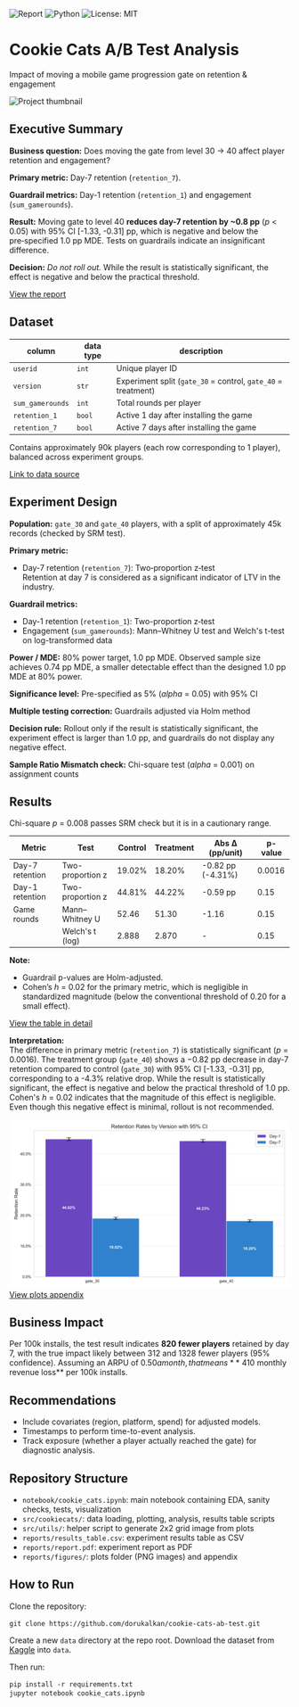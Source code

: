 ![Report](https://img.shields.io/badge/Report-PDF-green)
![Python](https://img.shields.io/badge/Python-3.11-blue)
![License: MIT](https://img.shields.io/badge/License-MIT-yellow.svg)

# Cookie Cats A/B Test Analysis

Impact of moving a mobile game progression gate on retention & engagement

![Project thumbnail](reports/figures/plots_grid.png)

## Executive Summary

**Business question:** Does moving the gate from level 30 → 40 affect player retention and engagement?

**Primary metric:** Day‑7 retention (`retention_7`).

**Guardrail metrics:** Day-1 retention (`retention_1`) and engagement (`sum_gamerounds`).

**Result:** Moving gate to level 40 **reduces day-7 retention by ~0.8 pp** (_p_ < 0.05) with 95% CI [-1.33, -0.31] pp, which is negative and below the pre‑specified 1.0 pp MDE. Tests on guardrails indicate an insignificant difference.

**Decision:** _Do not roll out._ While the result is statistically significant, the effect is negative and below the practical threshold.

[View the report](reports/report.pdf)

## Dataset

| column | data type | description | 
|--------|-----------|-------------|
| `userid` | `int` | Unique player ID |
| `version` | `str` | Experiment split (`gate_30` = control, `gate_40` = treatment) |
| `sum_gamerounds` | `int` | Total rounds per player |
| `retention_1` | `bool` | Active 1 day after installing the game |
| `retention_7` | `bool` | Active 7 days after installing the game |

Contains approximately 90k players (each row corresponding to 1 player), balanced across experiment groups.

[Link to data source](https://www.kaggle.com/datasets/mursideyarkin/mobile-games-ab-testing-cookie-cats)

## Experiment Design

**Population:** `gate_30` and `gate_40` players, with a split of approximately 45k records (checked by SRM test).

**Primary metric:**
- Day-7 retention (`retention_7`): Two‑proportion z‑test  
Retention at day 7 is considered as a significant indicator of LTV in the industry.

**Guardrail metrics:**
- Day-1 retention (`retention_1`): Two-proportion z‑test
- Engagement (`sum_gamerounds`): Mann–Whitney U test and Welch's t-test on log-transformed data

**Power / MDE:** 80% power target, 1.0 pp MDE. Observed sample size achieves 0.74 pp MDE, a smaller detectable effect than the designed 1.0 pp MDE at 80% power.

**Significance level:** Pre-specified as 5% (_alpha_ = 0.05) with 95% CI

**Multiple testing correction:** Guardrails adjusted via Holm method

**Decision rule:** Rollout only if the result is statistically significant, the experiment effect is larger than 1.0 pp, and guardrails do not display any negative effect.

**Sample Ratio Mismatch check:** Chi-square test (_alpha_ = 0.001) on assignment counts

## Results

Chi-square _p_ = 0.008 passes SRM check but it is in a cautionary range.

| Metric          | Test             | Control | Treatment | Abs Δ (pp/unit)   | p-value |
| --------------- | ---------------- | ------- | --------- | ----------------- | ------- |
| Day-7 retention | Two-proportion z | 19.02%  | 18.20%    | -0.82 pp (-4.31%) | 0.0016  |
| Day-1 retention | Two-proportion z | 44.81%  | 44.22%    | -0.59 pp          | 0.15    |
| Game rounds     | Mann–Whitney U   | 52.46   | 51.30     | -1.16             | 0.15    |
|                 | Welch's t (log)  | 2.888   | 2.870     | -                 | 0.15    |

**Note:** 
- Guardrail p-values are Holm-adjusted.
- Cohen’s _h_ = 0.02 for the primary metric, which is negligible in standardized magnitude (below the conventional threshold of 0.20 for a small effect).

[View the table in detail](reports/results_table.csv)

**Interpretation:**  
The difference in primary metric (`retention_7`) is statistically significant (_p_ = 0.0016). The treatment group (`gate_40`) shows a −0.82 pp decrease in day-7 retention compared to control (`gate_30`) with 95% CI [-1.33, -0.31] pp, corresponding to a -4.3% relative drop.
While the result is statistically significant, the effect is negative and below the practical threshold of 1.0 pp. Cohen's _h_ = 0.02 indicates that the magnitude of this effect is negligible. Even though this negative effect is minimal, rollout is not recommended.

![Retention bar chart](reports/figures/4.3_retention_rates_by_version_95_ci.png)
[View plots appendix](https://github.com/dorukalkan/cookie-cats-ab-test/tree/main/reports/figures/README.md)

## Business Impact

Per 100k installs, the test result indicates **820 fewer players** retained by day 7, with the true impact likely between 312 and 1328 fewer players (95% confidence). Assuming an ARPU of $0.50 a month, that means **~$410  monthly revenue loss** per 100k installs.

## Recommendations

- Include covariates (region, platform, spend) for adjusted models.
- Timestamps to perform time-to-event analysis.
- Track exposure (whether a player actually reached the gate) for diagnostic analysis.

## Repository Structure

- `notebook/cookie_cats.ipynb`: main notebook containing EDA, sanity checks, tests, visualization
- `src/cookiecats/`: data loading, plotting, analysis, results table scripts
- `src/utils/`: helper script to generate 2x2 grid image from plots
- `reports/results_table.csv`: experiment results table as CSV
- `reports/report.pdf`: experiment report as PDF
- `reports/figures/`: plots folder (PNG images) and appendix

## How to Run

Clone the repository:

```
git clone https://github.com/dorukalkan/cookie-cats-ab-test.git
```

Create a new `data` directory at the repo root. Download the dataset from [Kaggle](https://www.kaggle.com/datasets/mursideyarkin/mobile-games-ab-testing-cookie-cats) into `data`.

Then run:

```
pip install -r requirements.txt
jupyter notebook cookie_cats.ipynb
```
